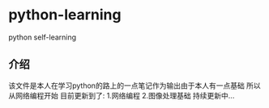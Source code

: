 # python-learning
python self-learning 
## 介绍
该文件是本人在学习python的路上的一点笔记作为输出由于本人有一点基础 所以从网络编程开始
目前更新到了:
  1.网络编程
  2.图像处理基础
持续更新中...

